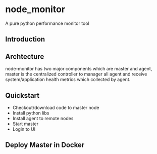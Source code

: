 # node_monitor
A pure python performance monitor tool

## Introduction

## Archtecture
node-monitor has two major components which are master and agent, master is the centralized controller to manager all agent and receive system/application health metrics which collected by agent. 

## Quickstart
- Checkout/download code to master node
- Install python libs
- Install agent to remote nodes
- Start master
- Login to UI

## Deploy Master in Docker

